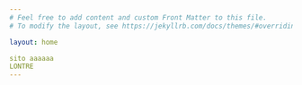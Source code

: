 ```yaml
---
# Feel free to add content and custom Front Matter to this file.
# To modify the layout, see https://jekyllrb.com/docs/themes/#overriding-theme-defaults

layout: home

sito aaaaaa
LONTRE
---
```

